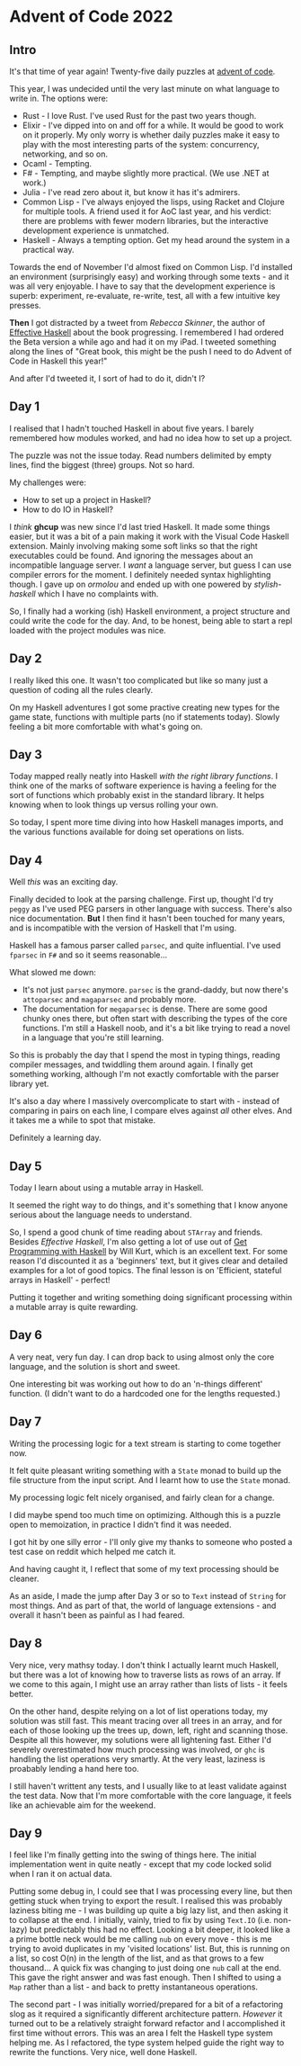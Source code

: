 # Advent of Code 2022 

## Intro

It's that time of year again! Twenty-five daily puzzles at [advent of code](adventofcode.com).

This year, I was undecided until the very last minute on what language to write in. The options were:

* Rust - I love Rust. I've used Rust for the past two years though.
* Elixir - I've dipped into on and off for a while. It would be good to work on it properly. My only worry is whether daily puzzles make it easy to play with the most interesting parts of the system: concurrency, networking, and so on.
* Ocaml - Tempting.
* F# - Tempting, and maybe slightly more practical. (We use .NET at work.)
* Julia - I've read zero about it, but know it has it's admirers.
* Common Lisp - I've always enjoyed the lisps, using Racket and Clojure for multiple tools. A friend used it for AoC last year, and his verdict: there are problems with fewer modern libraries, but the interactive development experience is unmatched.
* Haskell - Always a tempting option. Get my head around the system in a practical way.

Towards the end of November I'd almost fixed on Common Lisp. I'd installed an environment (surprisingly easy) and working through some texts - and it was all very enjoyable. I have to say that the development experience is superb: experiment, re-evaluate, re-write, test, all with a few intuitive key presses.

**Then** I got distracted by a tweet from _Rebecca Skinner_, the author of [Effective Haskell](https://www.pragprog.com/titles/rshaskell/effective-haskell/) about the book progressing. I remembered I had ordered the Beta version a while ago and had it on my iPad. I tweeted something along the lines of "Great book, this might be the push I need to do Advent of Code in Haskell this year!"

And after I'd tweeted it, I sort of had to do it, didn't I?

## Day 1

I realised that I hadn't touched Haskell in about five years. I barely remembered how modules worked, and had no idea how to set up a project.

The puzzle was not the issue today. Read numbers delimited by empty lines, find the biggest (three) groups. Not so hard.

My challenges were:

 * How to set up a project in Haskell?
 * How to do IO in Haskell?

I _think_ **ghcup** was new since I'd last tried Haskell. It made some things easier, but it was a bit of a pain making it work with the Visual Code Haskell extension. Mainly involving making some soft links so that the right executables could be found. And ignoring the messages about an incompatible language server. I _want_ a language server, but guess I can use compiler errors for the moment. I definitely needed syntax highlighting though. I gave up on _ormolou_ and ended up with one powered by _stylish-haskell_ which I have no complaints with. 

So, I finally had a working (ish) Haskell environment, a project structure and could write the code for the day. And, to be honest, being able to start a repl loaded with the project modules was nice.

## Day 2

I really liked this one. It wasn't too complicated but like so many just a question of coding all the rules clearly.

On my Haskell adventures I got some practive creating new types for the game state, functions with multiple parts (no if statements today). Slowly feeling a bit more comfortable with what's going on.

## Day 3

Today mapped really neatly into Haskell _with the right library functions_. I think one of the marks of software experience is having a feeling for the sort of functions which probably exist in the standard library. It helps knowing when to look things up versus rolling your own.

So today, I spent more time diving into how Haskell manages imports, and the various functions available for doing set operations on lists.

## Day 4

Well *this* was an exciting day.

Finally decided to look at the parsing challenge. First up, thought I'd try `peggy` as I've used PEG parsers in other language with success. There's also nice documentation. **But** I then find it hasn't been touched for many years, and is incompatible with the version of Haskell that I'm using.

Haskell has a famous parser called `parsec`, and quite influential. I've used `fparsec` in `F#` and so it seems reasonable...

What slowed me down:

 * It's not just `parsec` anymore. `parsec` is the grand-daddy, but now there's `attoparsec` and `magaparsec` and probably more.
 * The documentation for `megaparsec` is dense. There are some good chunky ones there, but often start with describing the types of the core functions. I'm still a Haskell noob, and it's a bit like trying to read a novel in a language that you're still learning.

So this is probably the day that I spend the most in typing things, reading compiler messages, and twiddling them around again. I finally get something working, although I'm not exactly comfortable with the parser library yet.

It's also a day where I massively overcomplicate to start with - instead of comparing in pairs on each line, I compare elves against *all* other elves. And it takes me a while to spot that mistake.

Definitely a learning day.


## Day 5

Today I learn about using a mutable array in Haskell.

It seemed the right way to do things, and it's something that I know anyone serious about the language needs to understand.

So, I spend a good chunk of time reading about `STArray` and friends. Besides *Effective Haskell*, I'm also getting a lot of use out of [Get Programming with Haskell](https://www.manning.com/books/get-programming-with-haskell) by Will Kurt, which is an excellent text. For some reason I'd discounted it as a 'beginners' text, but it gives clear and detailed examples for a lot of good topics. The final lesson is on 'Efficient, stateful arrays in Haskell' - perfect!

Putting it together and writing something doing significant processing within a mutable array is quite rewarding.

## Day 6

A very neat, very fun day. I can drop back to using almost only the core language, and the solution is short and sweet.

One interesting bit was working out how to do an 'n-things different' function. (I didn't want to do a hardcoded one for the lengths requested.)

## Day 7

Writing the processing logic for a text stream is starting to come together now.

It felt quite pleasant writing something with a `State` monad to build up the file structure from the input script. And I learnt how to use the `State` monad.

My processing logic felt nicely organised, and fairly clean for a change.

I did maybe spend too much time on optimizing. Although this is a puzzle open to memoization, in practice I didn't find it was needed.

I got hit by one silly error - I'll only give my thanks to someone who posted a test case on reddit which helped me catch it. 

And having caught it, I reflect that some of my text processing should be cleaner.

As an aside, I made the jump after Day 3 or so to `Text` instead of `String` for most things. And as part of that, the world of language extensions - and overall it hasn't been as painful as I had feared.


## Day 8

Very nice, very mathsy today. I don't think I actually learnt much Haskell, but there was a lot of knowing how to traverse lists as rows of an array. If we come to this again, I might use an array rather than lists of lists - it feels better.

On the other hand, despite relying on a lot of list operations today, my solution was still fast. This meant tracing over all trees in an array, and for each of those looking up the trees up, down, left, right and scanning those. Despite all this however, my solutions were all lightening fast. Either I'd severely overestimated how much processing was involved, or `ghc` is handling the list operations very smartly. At the very least, laziness is proabably lending a hand here too.

I still haven't writtent any tests, and I usually like to at least validate against the test data. Now that I'm more comfortable with the core language, it feels like an achievable aim for the weekend.

## Day 9

I feel like I'm finally getting into the swing of things here. The initial implementation
went in quite neatly - except that my code locked solid when I ran it on actual data.

Putting some debug in, I could see that I was processing every line, but then getting stuck
when trying to export the result. I realised this was probably laziness biting me - I was
building up quite a big lazy list, and then asking it to collapse at the end. I initially, vainly,
tried to fix by using `Text.IO` (i.e. non-lazy) but predictably this had no effect.
Looking a bit deeper, it looked like a a prime bottle neck would be me calling `nub` on every move - this 
is me trying to avoid duplicates in my 'visited locations' list. But, this is running on a list, so
cost O(n) in the length of the list, and as that grows to a few thousand... A quick fix was
changing to just doing one `nub` call at the end. This gave the right answer and was fast enough. 
Then I shifted to using a `Map` rather than a list - and back to pretty instantaneous operations.

The second part - I was initially worried/prepared for a bit of a refactoring slog as it 
required a significantly different architecture pattern. *However* it turned out to be a
relatively straight forward refactor and I accomplished it first time without errors. This
was an area I felt the Haskell type system helping me. As I refactored, the type system 
helped guide the right way to rewrite the functions. Very nice, well done Haskell.

